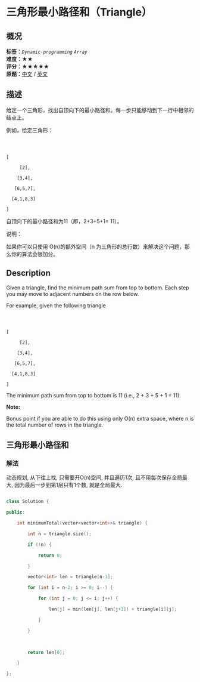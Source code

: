 # 三角形最小路径和（Triangle）
## 概况
**标签**：*`Dynamic-programming`*  *`Array`*<br>
**难度**：★★<br>
**评分**：★★★★★<br>
**原题**：[中文](https://leetcode-cn.com/problems/triangle) / [英文](https://leetcode.com/problems/triangle)
## 描述

给定一个三角形，找出自顶向下的最小路径和。每一步只能移动到下一行中相邻的结点上。



例如，给定三角形：

```



[

     [2],

    [3,4],

   [6,5,7],

  [4,1,8,3]

]

```





自顶向下的最小路径和为11（即，2+3+5+1= 11）。



说明：



如果你可以只使用 O(n)的额外空间（n 为三角形的总行数）来解决这个问题，那么你的算法会很加分。



## Description

Given a triangle, find the minimum path sum from top to bottom. Each step you may move to adjacent numbers on the row below.



For example, given the following triangle



```



[

     [2],

    [3,4],

   [6,5,7],

  [4,1,8,3]

]

```





The minimum path sum from top to bottom is 11 (i.e., 2 + 3 + 5 + 1 = 11).



**Note:**





Bonus point if you are able to do this using only O(n) extra space, where n is the total number of rows in the triangle.





## 三角形最小路径和

### 解法

动态规划, 从下往上找, 只需要开O(n)空间, 并且遍历1次, 且不用每次保存全局最大, 因为最后一步到第1层只有1个数, 就是全局最大.

```c++

class Solution {

public:

    int minimumTotal(vector<vector<int>>& triangle) {

        int n = triangle.size();

        if (!n) {

            return 0;

        }

        vector<int> len = triangle[n-1];

        for (int i = n-2; i >= 0; i--) {

            for (int j = 0; j <= i; j++) {

                len[j] = min(len[j], len[j+1]) + triangle[i][j];

            }

        }

        

        return len[0];

    }

};

```